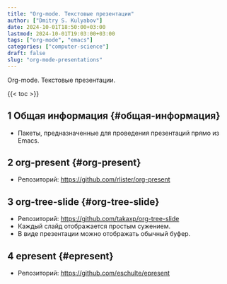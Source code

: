 ```yaml
---
title: "Org-mode. Текстовые презентации"
author: ["Dmitry S. Kulyabov"]
date: 2024-10-01T18:50:00+03:00
lastmod: 2024-10-01T19:03:00+03:00
tags: ["org-mode", "emacs"]
categories: ["computer-science"]
draft: false
slug: "org-mode-presentations"
---
```


Org-mode. Текстовые презентации.

<!--more-->

{{< toc >}}


## <span class="section-num">1</span> Общая информация {#общая-информация}

-   Пакеты, предназначенные для проведения презентаций прямо из Emacs.


## <span class="section-num">2</span> org-present {#org-present}

-   Репозиторий: <https://github.com/rlister/org-present>


## <span class="section-num">3</span> org-tree-slide {#org-tree-slide}

-   Репозиторий: <https://github.com/takaxp/org-tree-slide>
-   Каждый слайд отображается простым сужением.
-   В виде презентации можно отображать обычный буфер.


## <span class="section-num">4</span> epresent {#epresent}

-   Репозиторий: <https://github.com/eschulte/epresent>
